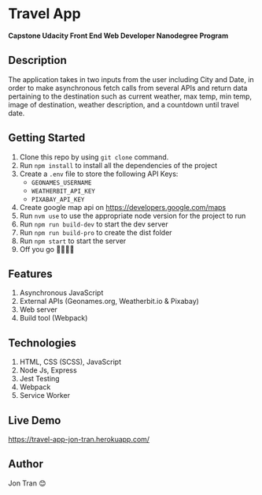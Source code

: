 # Travel App

**Capstone Udacity Front End Web Developer Nanodegree Program**

## Description
The application takes in two inputs from the user including City and Date, in order to make asynchronous fetch calls from several APIs and return data pertaining to the destination such as current weather, max temp, min temp, image of destination, weather description, and a countdown until travel date.

## Getting Started
1. Clone this repo by using `git clone` command.
2. Run `npm install` to install all the dependencies of the project
3. Create a `.env` file to store the following API Keys:
    * `GEONAMES_USERNAME`
    * `WEATHERBIT_API_KEY`
    * `PIXABAY_API_KEY` 
4. Create google map api on https://developers.google.com/maps
5. Run `nvm use` to use the appropriate node version for the project to run
6. Run `npm run build-dev` to start the dev server
7. Run `npm run build-pro` to create the dist folder
8. Run `npm start` to start the server
9. Off you go 🏃🏾‍♀️💨

## Features
1. Asynchronous JavaScript
2. External APIs (Geonames.org, Weatherbit.io & Pixabay)
3. Web server
4. Build tool (Webpack)


## Technologies
1. HTML, CSS (SCSS), JavaScript
2. Node Js, Express
3. Jest Testing
4. Webpack
5. Service Worker

## Live Demo
https://travel-app-jon-tran.herokuapp.com/

## Author
Jon Tran 😊